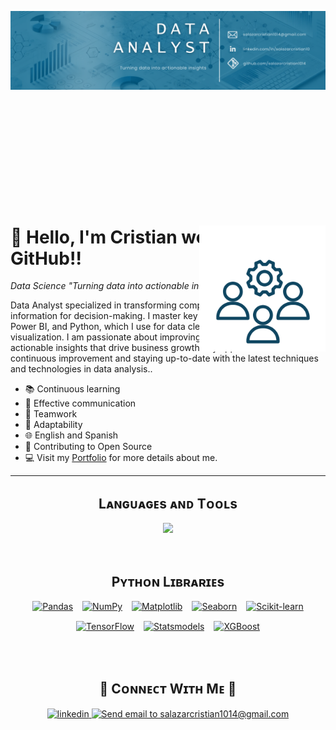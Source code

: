 <!--Banner-->
![salazarcristian1014 Banner Image](https://github.com/salazarcristian1014/salazarcristian1014/blob/main/Blue%20Modern%20Professional%20LinkedIn%20Banner.png)

<!--Night Owl image-->
<div style="position: relative; top: 200px;">
  <img align="right" width="40%" src="Diseño sin título (2).png">
</div>

<!--Header Name-->
<div style="clear: both;">
  <h1>👋 Hello, I'm Cristian welcome to my GitHub!!</h1> 
  <p><em>Data Science "Turning data into actionable insights."</em></p>
</div>

<!--Start Intro-->               
<p align="left">Data Analyst specialized in transforming complex data into valuable information for decision-making. I master key tools such as Excel, SQL, Power BI, and Python, which I use for data cleaning, analysis, and visualization. I am passionate about improving data quality and generating actionable insights that drive business growth. My approach is based on continuous improvement and staying up-to-date with the latest techniques and technologies in data analysis.. </p>

- 📚 Continuous learning 
- 💬 Effective communication
- 🤝 Teamwork
- 🔄 Adaptability
- 🌐 English and Spanish
- 🔧 Contributing to Open Source
- 💻 Visit my [Portfolio](https://github.com/salazarcristian1014?tab=repositories) for more details about me.
<!--End Intro-->
---
<!--Languages and Tools Section-->       
<h2 align="center">Lᴀɴɢᴜᴀɢᴇs ᴀɴᴅ Tᴏᴏʟs</h2> 
<p align="center">
<img width="500px"  src="https://skillicons.dev/icons?i=py,java,js,html,css,git,vscode&perline=10"  />
</p>
<br />

<!--Python Libraries Section-->  
<h2 align="center">Pʏᴛʜᴏɴ Lɪʙʀᴀʀɪᴇs</h2>
<p align="center" style="display: flex; justify-content: center; flex-wrap: wrap; gap: 15px;">
  <!-- Pandas -->
  <a href="https://pandas.pydata.org/" target="_blank">
    <img src="https://img.shields.io/badge/Pandas-2C2D72?style=for-the-badge&logo=pandas&logoColor=white" alt="Pandas">
  </a>
  <!-- NumPy -->
  <a href="https://numpy.org/" target="_blank">
    <img src="https://img.shields.io/badge/NumPy-013243?style=for-the-badge&logo=numpy&logoColor=white" alt="NumPy">
  </a>
  <!-- Matplotlib -->
  <a href="https://matplotlib.org/" target="_blank">
    <img src="https://img.shields.io/badge/Matplotlib-ffdd54?style=for-the-badge&logo=matplotlib&logoColor=black" alt="Matplotlib">
  </a>
  <!-- Seaborn -->
  <a href="https://seaborn.pydata.org/" target="_blank">
    <img src="https://img.shields.io/badge/Seaborn-3776AB?style=for-the-badge&logo=python&logoColor=white" alt="Seaborn">
  </a>
  <!-- Scikit-learn -->
  <a href="https://scikit-learn.org/" target="_blank">
    <img src="https://img.shields.io/badge/Scikit--Learn-F7931E?style=for-the-badge&logo=scikitlearn&logoColor=black" alt="Scikit-learn">
  </a>
  <!-- TensorFlow -->
  <a href="https://www.tensorflow.org/" target="_blank">
    <img src="https://img.shields.io/badge/TensorFlow-FF6F00?style=for-the-badge&logo=tensorflow&logoColor=white" alt="TensorFlow">
  </a>
  <!-- Statsmodels -->
  <a href="https://www.statsmodels.org/" target="_blank">
    <img src="https://img.shields.io/badge/Statsmodels-3776AB?style=for-the-badge&logo=python&logoColor=white" alt="Statsmodels">
  </a>
  <!-- XGBoost -->
  <a href="https://xgboost.readthedocs.io/" target="_blank">
    <img src="https://img.shields.io/badge/XGBoost-FF6F00?style=for-the-badge&logo=xgboost&logoColor=white" alt="XGBoost">
  </a>
</p>
<br />
<br />

<!--Contact Section--> 

<h2 align="center">🤝 Cᴏɴɴᴇᴄᴛ Wɪᴛʜ Mᴇ 🤝 </h2>
<div align="center">
 <a href="https://www.linkedin.com/in/salazarcristian10/" target="_blank">
<img src=https://img.shields.io/badge/linkedin-%231E77B5.svg?&style=for-the-badge&logo=linkedin&logoColor=white alt=linkedin style="margin-bottom: 5px;" />
</a>

<a href="https://mail.google.com/mail/?view=cm&fs=1&to=salazarcristian1014@gmail.com" target="_blank">
  <img src="https://img.shields.io/badge/Gmail-D14836?style=for-the-badge&logo=gmail&logoColor=white" alt="Send email to salazarcristian1014@gmail.com" style="margin-bottom: 5px;" />
</a>
